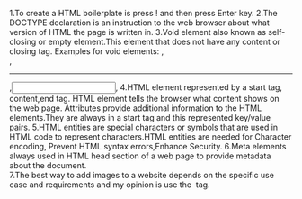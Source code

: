 1.To create a HTML boilerplate is press ! and then press Enter key.
2.The DOCTYPE declaration is an instruction to the web browser about what version of HTML the page is written in.
3.Void element also known as self-closing or empty element.This element that does not have any content or closing tag.
   Examples for void elements: <img>,<br>,<hr>,<input>,<link>
4.HTML element represented by a start tag, content,end tag. HTML element tells the browser what content shows on the web page.
  Attributes provide additional information to the HTML elements.They are always in a start tag and this represented key/value pairs.
5.HTML entities are special characters or symbols  that are used in HTML code to represent characters.HTML entities are needed for Character encoding,
   Prevent HTML syntax errors,Enhance Security.
6.Meta elements always used in HTML head section of a web page to provide metadata about the document.   
7.The best way to add images to a website depends on the specific use case and requirements and my opinion is use the <img> tag.
